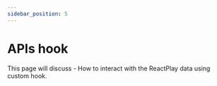 ```yaml
---
sidebar_position: 5
---
```


# APIs hook

This page will discuss - How to interact with the ReactPlay data using custom hook.
